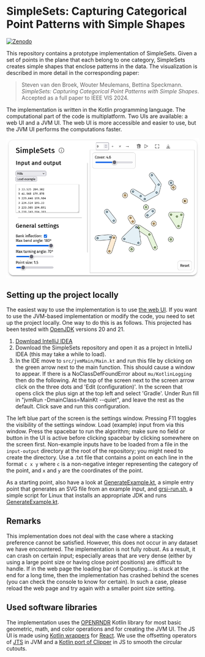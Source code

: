 # SimpleSets: Capturing Categorical Point Patterns with Simple Shapes
[![Zenodo](https://zenodo.org/badge/DOI/10.5281/zenodo.12784670.svg)](https://doi.org/10.5281/zenodo.12784670)

This repository contains a prototype implementation of SimpleSets.
Given a set of points in the plane that each belong to one category, SimpleSets creates simple shapes that enclose patterns in the data.
The visualization is described in more detail in the corresponding paper:
> Steven van den Broek, Wouter Meulemans, Bettina Speckmann. _SimpleSets: Capturing Categorical Point Patterns with Simple Shapes_. Accepted as a full paper to IEEE VIS 2024.

The implementation is written in the Kotlin programming language.
The computational part of the code is multiplatform.
Two UIs are available: a web UI and a JVM UI.
The web UI is more accessible and easier to use, but the JVM UI performs the computations faster.

[![Screenshot of the web interface](images/WebUI-scrot.png)](https://tue-alga.github.io/SimpleSets/)

## Setting up the project locally
The easiest way to use the implementation is to use [the web UI](https://tue-alga.github.io/SimpleSets/).
If you want to use the JVM-based implementation or modify the code, you need to set up the project locally.
One way to do this is as follows.
This projected has been tested with [OpenJDK](https://openjdk.org/) versions 20 and 21.
1. [Download IntelliJ IDEA](https://www.jetbrains.com/idea/download/)
2. Download the SimpleSets repository and open it as a project in IntelliJ IDEA (this may take a while to load).
3. In the IDE move to `src/jvmMain/Main.kt` and run this file by clicking on the green arrow next to the main function. 
This should cause a window to appear. If there is a NoClassDefFoundError about `mu/KotlinLogging` then do the following.
At the top of the screen next to the screen arrow click on the three dots and 'Edit (configuration)'.
In the screen that opens click the plus sign at the top left and select 'Gradle'. Under Run fill in
"jvmRun -DmainClass=MainKt --quiet", and leave the rest as the default. Click save and run this configuration. 

The left blue part of the screen is the settings window.
Pressing F11 toggles the visibility of the settings window. 
Load (example) input from via this window.
Press the spacebar to run the algorithm; make sure no field or button in the UI is active before clicking spacebar by clicking somewhere on the screen first.
Non-example inputs have to be loaded from a file in the `input-output` directory at the root of the repository; you might need to create the directory.
Use a .txt file that contains a point on each line in the format
`c x y` where `c` is a non-negative integer representing the category of the point, and `x` and `y` are the coordinates of the point.

As a starting point, also have a look at [GenerateExample.kt](src/jvmMain/kotlin/GenerateExample.kt), a simple entry point that generates an SVG file from an example input, and [grsi-run.sh](grsi-run.sh), a simple script for Linux that installs an appropriate JDK and runs [GenerateExample.kt](src/jvmMain/kotlin/GenerateExample.kt).

## Remarks
This implementation does not deal with the case where a stacking preference cannot be satisfied. 
However, this does not occur in any dataset we have encountered.
The implementation is not fully robust.
As a result, it can crash on certain input; especially areas that are very dense (either by using a large point size or having close point positions) are difficult to handle.
If in the web page the loading bar of Computing... is stuck at the end for a long time, then the implementation has crashed behind the scenes (you can check the console to know for certain).
In such a case, please reload the web page and try again with a smaller point size setting.

## Used software libraries
The implementation uses the [OPENRNDR](https://openrndr.org/) Kotlin library for most basic geometric, math, and color operations and for creating the JVM UI.
The JS UI is made using [Kotlin wrappers](https://github.com/JetBrains/kotlin-wrappers/tree/master/kotlin-react) for [React](https://react.dev/).
We use the offsetting operators of [JTS](https://github.com/locationtech/jts) in JVM and a [Kotlin port of Clipper](https://github.com/Monkey-Maestro/clipper-kotlin-multiplatform/tree/master) in JS to smooth the circular cutouts.
